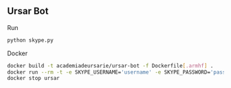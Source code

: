 Ursar Bot
----

Run 
```sh
python skype.py
```

Docker
```sh
docker build -t academiadeursarie/ursar-bot -f Dockerfile[.armhf] .
docker run --rm -t -e SKYPE_USERNAME='username' -e SKYPE_PASSWORD='password' --name ursar academiadeursarie/ursar-bot
docker stop ursar
```